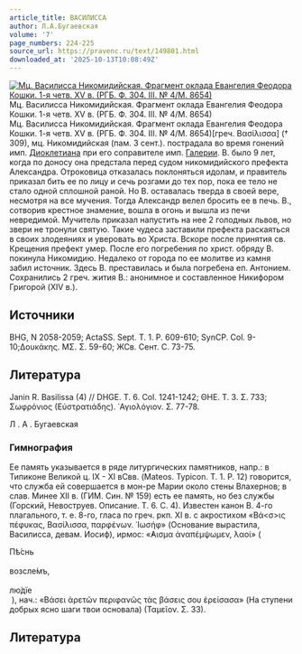 ```yaml
---
article_title: ВАСИЛИССА
author: Л.А.Бугаевская
volume: '7'
page_numbers: 224-225
source_url: https://pravenc.ru/text/149801.html
downloaded_at: '2025-10-13T10:08:49Z'
---
```


[![Мц. Василисса Никомидийская. Фрагмент оклада Евангелия Феодора Кошки. 1-я четв. XV в. (РГБ. Ф. 304. III. № 4/М. 8654)](https://pravenc.ru/data/507/458/1234/1i200.jpg "Кликните для увеличения картинки")](https://pravenc.ru/data/507/458/1234/1i400.jpg)Мц. Василисса Никомидийская. Фрагмент оклада Евангелия Феодора Кошки. 1-я четв. XV в. (РГБ. Ф. 304. III. № 4/М. 8654)  
Мц. Василисса Никомидийская. Фрагмент оклада Евангелия Феодора Кошки. 1-я четв. XV в. (РГБ. Ф. 304. III. № 4/М. 8654)[греч. Βασίλισσα] († 309), мц. Никомидийская (пам. 3 сент.). пострадала во время гонений имп. [Диоклетиана](https://pravenc.ru/text/ДИОКЛЕТИАН.html) при его соправителе имп. [Галерии](https://pravenc.ru/text/Галерии.html). В. было 9 лет, когда по доносу она предстала перед судом никомидийского префекта Александра. Отроковица отказалась поклоняться идолам, и правитель приказал бить ее по лицу и сечь розгами до тех пор, пока ее тело не стало одной сплошной раной. Но В. оставалась тверда в своей вере, несмотря на все мучения. Тогда Александр велел бросить ее в печь. В., сотворив крестное знамение, вошла в огонь и вышла из печи невредимой. Мучитель приказал напустить на нее 2 голодных львов, но звери не тронули святую. Такие чудеса заставили префекта раскаяться в своих злодеяниях и уверовать во Христа. Вскоре после принятия св. Крещения префект умер. После его погребения по христ. обряду В. покинула Никомидию. Недалеко от города по ее молитве из камня забил источник. Здесь В. преставилась и была погребена еп. Антонием. Сохранились 2 греч. жития В.: анонимное и составленное Никифором Григорой (XIV в.).

## Источники

BHG, N 2058-2059; ActaSS. Sept. T. 1. P. 609-610; SynCP. Col. 9-10;Δουκάκης. ΜΣ. Σ. 59-60; ЖСв. Сент. С. 73-75.

## Литература

Janin R. Basilissa (4) // DHGE. T. 6. Col. 1241-1242; ΘΗΕ. Τ. 3. Σ. 733; Σωφρόνιος (Εὐστρατιάδης). ῾Αγιολόγιον. Σ. 77-78.

Л .  А .  Бугаевская 

### Гимнография

Ее память указывается в ряде литургических памятников, напр.: в Типиконе Великой ц. IX - XI вСвв. (Mateos. Typicon. T. 1. P. 12) говорится, что служба ей совершается в мон-ре Марии около стены Влахернов; в слав. Минее XII в. (ГИМ. Син. № 159) есть ее память, но без службы (Горский, Невоструев. Описание. Т. 6. С. 4). Известен канон В. 4-го плагального, т. е. 8-го, гласа по греч. ркп. XI в. с акростихом «Βά<σ>ις πέφυκας, Βασίλισσα, παρφένων. ᾿Ιωσήφ» (Основание вырастила, Василисса, девам. Иосиф), ирмос: «̓Αισμα ἀναπέμψωμεν, λαοί» (<div class="cu">Пѣ́снь</div> <div class="cu">возсле́мъ,</div> <div class="cu">лю́дїе</div> ), нач.: «Βάσει ἀρετῶν περιφανῶς τὰς βάσεις σου ἐρείσασα» (На ступени добрых ясно шаги твои основала) (Ταμεῖον. Σ. 33).

## Литература
